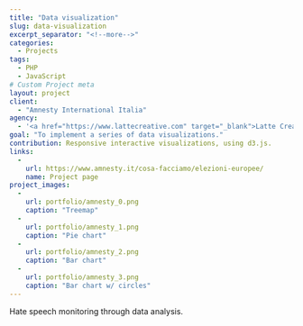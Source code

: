 ```yaml
---
title: "Data visualization"
slug: data-visualization
excerpt_separator: "<!--more-->"
categories:
  - Projects
tags:
  - PHP
  - JavaScript
# Custom Project meta
layout: project
client:
  - "Amnesty International Italia"
agency:
  - '<a href="https://www.lattecreative.com" target="_blank">Latte Creative</a>'
goal: "To implement a series of data visualizations."
contribution: Responsive interactive visualizations, using d3.js.
links:
  -
    url: https://www.amnesty.it/cosa-facciamo/elezioni-europee/
    name: Project page
project_images:
  - 
    url: portfolio/amnesty_0.png
    caption: "Treemap"
  - 
    url: portfolio/amnesty_1.png
    caption: "Pie chart"
  - 
    url: portfolio/amnesty_2.png
    caption: "Bar chart"
  - 
    url: portfolio/amnesty_3.png
    caption: "Bar chart w/ circles"
---
```

Hate speech monitoring through data analysis.

